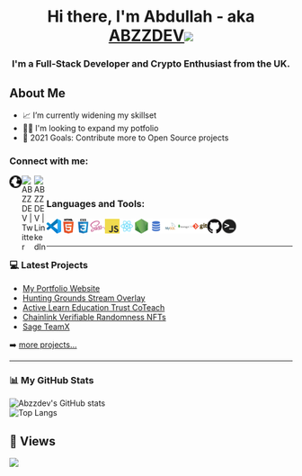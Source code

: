 <h1 align="center">Hi there, I'm Abdullah - aka <a href="https://abzzdev.github.io">ABZZDEV</a><img src="https://raw.githubusercontent.com/MartinHeinz/MartinHeinz/master/wave.gif" width="30px"></h1>
<h3 align="center">I'm a Full-Stack Developer and Crypto Enthusiast from the UK.</h3>

## About Me

- 📈 I’m currently widening my skillset
- 👨‍💻 I'm looking to expand my potfolio
- 🥅 2021 Goals: Contribute more to Open Source projects

### Connect with me:

[<img align="left" alt="abzzdev.github.io" width="22px" src="https://raw.githubusercontent.com/iconic/open-iconic/master/svg/globe.svg" />][website]
<!-- [<img align="left" alt="ABZZDEV | YouTube" width="22px" src="https://cdn.jsdelivr.net/npm/simple-icons@v3/icons/youtube.svg" />][youtube] -->
[<img align="left" alt="ABZZDEV | Twitter" width="22px" src="https://cdn.jsdelivr.net/npm/simple-icons@v3/icons/twitter.svg" />][twitter]
[<img align="left" alt="ABZZDEV | LinkedIn" width="22px" src="https://cdn.jsdelivr.net/npm/simple-icons@v3/icons/linkedin.svg" />][linkedin]
<!-- [<img align="left" alt="ABZZDEV | Instagram" width="22px" src="https://cdn.jsdelivr.net/npm/simple-icons@v3/icons/instagram.svg" />][instagram] -->

<br />

### Languages and Tools:

<img align="left" alt="Visual Studio Code" width="26px" src="https://raw.githubusercontent.com/github/explore/80688e429a7d4ef2fca1e82350fe8e3517d3494d/topics/visual-studio-code/visual-studio-code.png" />
<img align="left" alt="HTML5" width="26px" src="https://raw.githubusercontent.com/github/explore/80688e429a7d4ef2fca1e82350fe8e3517d3494d/topics/html/html.png" />
<img align="left" alt="CSS3" width="26px" src="https://raw.githubusercontent.com/github/explore/80688e429a7d4ef2fca1e82350fe8e3517d3494d/topics/css/css.png" />
<img align="left" alt="Sass" width="26px" src="https://raw.githubusercontent.com/github/explore/80688e429a7d4ef2fca1e82350fe8e3517d3494d/topics/sass/sass.png" />
<img align="left" alt="JavaScript" width="26px" src="https://raw.githubusercontent.com/github/explore/80688e429a7d4ef2fca1e82350fe8e3517d3494d/topics/javascript/javascript.png" />
<img align="left" alt="React" width="26px" src="https://raw.githubusercontent.com/github/explore/80688e429a7d4ef2fca1e82350fe8e3517d3494d/topics/react/react.png" />
<img align="left" alt="Node.js" width="26px" src="https://raw.githubusercontent.com/github/explore/80688e429a7d4ef2fca1e82350fe8e3517d3494d/topics/nodejs/nodejs.png" />
<img align="left" alt="SQL" width="26px" src="https://raw.githubusercontent.com/github/explore/80688e429a7d4ef2fca1e82350fe8e3517d3494d/topics/sql/sql.png" />
<img align="left" alt="MySQL" width="26px" src="https://raw.githubusercontent.com/github/explore/80688e429a7d4ef2fca1e82350fe8e3517d3494d/topics/mysql/mysql.png" />
<img align="left" alt="MongoDB" width="26px" src="https://raw.githubusercontent.com/github/explore/80688e429a7d4ef2fca1e82350fe8e3517d3494d/topics/mongodb/mongodb.png" />
<img align="left" alt="Git" width="26px" src="https://raw.githubusercontent.com/github/explore/80688e429a7d4ef2fca1e82350fe8e3517d3494d/topics/git/git.png" />
<img align="left" alt="GitHub" width="26px" src="https://raw.githubusercontent.com/github/explore/78df643247d429f6cc873026c0622819ad797942/topics/github/github.png" />
<img align="left" alt="Terminal" width="26px" src="https://raw.githubusercontent.com/github/explore/80688e429a7d4ef2fca1e82350fe8e3517d3494d/topics/terminal/terminal.png" />

<br />
<br />

---

### 💻 Latest Projects

<!-- PROJECT-LIST:START -->
- [My Portfolio Website](https://abzzdev.github.io)
- [Hunting Grounds Stream Overlay](https://github.com/Hunting-Grounds/Hunting-Grounds-Stream-Overlay)
- [Active Learn Education Trust CoTeach](https://github.com/ALET-CoTeach/CoTeach)
- [Chainlink Verifiable Randomness NFTs](https://google.com)
- [Sage TeamX](https://github.com/jasonmccormack/UTC-STUDENT-PROJECT)
<!-- PROJECT-LIST:END -->

➡️ [more projects...](https://abzzdev.github.io)

---

### 📊 My GitHub Stats

![Abzzdev's GitHub stats](https://github-readme-stats.vercel.app/api?username=abzzdev&count_private=true&show_icons=true&theme=gradient)
<br>
![Top Langs](https://github-readme-stats.vercel.app/api/top-langs/?username=abzzdev&langs_count=8&layout=compact&exclude_repo=TheGameCompanyStore)

## 👀 Views
<a href="https://github.com/Meghna-DAS/github-profile-views-counter">
    <img src="https://komarev.com/ghpvc/?username=abzzdev">
</a>

[website]: https://abzzdev.github.io
[twitter]: https://twitter.com/abzzdev
[youtube]: https://youtube.com/
[instagram]: https://instagram.com/
[linkedin]: https://linkedin.com/in/abdullah-shah-16a1a3174
